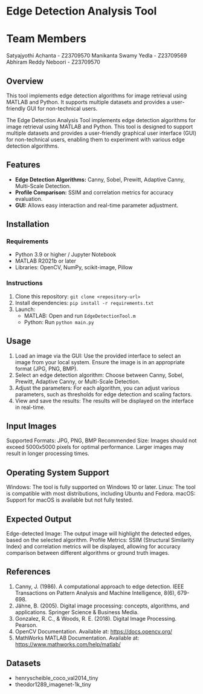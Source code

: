 # Edge Detection Analysis Tool

# Team Members
Satyajyothi Achanta - Z23709570
Manikanta Swamy Yedla - Z23709569
Abhiram Reddy Neboori - Z23709570

## Overview
This tool implements edge detection algorithms for image retrieval using MATLAB and Python. It supports multiple datasets and provides a user-friendly GUI for non-technical users.

The Edge Detection Analysis Tool implements edge detection algorithms for image retrieval using MATLAB and Python. This tool is designed to support multiple datasets and provides a user-friendly graphical user interface (GUI) for non-technical users, enabling them to experiment with various edge detection algorithms.

## Features
- **Edge Detection Algorithms:** Canny, Sobel, Prewitt, Adaptive Canny, Multi-Scale Detection.
- **Profile Comparison:** SSIM and correlation metrics for accuracy evaluation.
- **GUI:** Allows easy interaction and real-time parameter adjustment.

## Installation
### Requirements
- Python 3.9 or higher / Jupyter Notebook
- MATLAB R2021b or later
- Libraries: OpenCV, NumPy, scikit-image, Pillow

### Instructions
1. Clone this repository: `git clone <repository-url>`
2. Install dependencies: `pip install -r requirements.txt`
3. Launch:
   - MATLAB: Open and run `EdgeDetectionTool.m`
   - Python: Run `python main.py`

## Usage
1. Load an image via the GUI:
   Use the provided interface to select an image from your local system. Ensure the image is in an appropriate format (JPG, PNG, BMP).
2. Select an edge detection algorithm:
   Choose between Canny, Sobel, Prewitt, Adaptive Canny, or Multi-Scale Detection.
3. Adjust the parameters:
   For each algorithm, you can adjust various parameters, such as thresholds for edge detection and scaling factors.
4. View and save the results:
   The results will be displayed on the interface in real-time.

## Input Images
Supported Formats: JPG, PNG, BMP
Recommended Size: Images should not exceed 5000x5000 pixels for optimal performance. Larger images may result in longer processing times.

## Operating System Support
Windows: The tool is fully supported on Windows 10 or later.
Linux: The tool is compatible with most distributions, including Ubuntu and Fedora.
macOS: Support for macOS is available but not fully tested.

## Expected Output
Edge-detected Image: The output image will highlight the detected edges, based on the selected algorithm.
Profile Metrics: SSIM (Structural Similarity Index) and correlation metrics will be displayed, allowing for accuracy comparison between different algorithms or ground truth images.

## References
1.	Canny, J. (1986). A computational approach to edge detection. IEEE Transactions on Pattern Analysis and Machine Intelligence, 8(6), 679-698.
2.	Jähne, B. (2005). Digital image processing: concepts, algorithms, and applications. Springer Science & Business Media.
3.	Gonzalez, R. C., & Woods, R. E. (2018). Digital Image Processing. Pearson.
4.	OpenCV Documentation. Available at: https://docs.opencv.org/
5.	MathWorks MATLAB Documentation. Available at: https://www.mathworks.com/help/matlab/

## Datasets
- henryscheible_coco_val2014_tiny
- theodor1289_imagenet-1k_tiny

